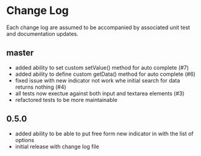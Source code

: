 # Change Log

Each change log are assumed to be accompanied by associated unit test and documentation updates.

## master
- added ability to set custom setValue() method for auto complete (#7)
- added ability to define custom getData() method for auto complete (#6)
- fixed issue with new indicator not work whe initial search for data returns nothing (#4)
- all tests now exectue against both input and textarea elements (#3)
- refactored tests to be more maintainable

## 0.5.0

- added ability to be able to put free form new indicator in with the list of options
- initial release with change log file
